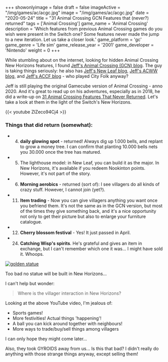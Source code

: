 +++
showonlyimage = false
draft = false
imageActive = "/img/games/ac/acgc.jpg"
image = "/img/games/ac/acgc.jpg"
date = "2020-05-24"
title = "31 Animal Crossing GCN Features that (never?) returned"
tags = ['Animal Crossing']
game_name = 'Animal Crossing'
description = 'Which features from previous Animal Crossing games do you wish were present in the Switch one? Some features never made the jump to a new iteration. Let us take a closer look.'
game_platform = 'gc'
game_genre = 'Life sim'
game_release_year = '2001'
game_developer = 'Nintendo'
weight = 0
+++

While stumbling about on the internet, looking for hidden Animal Crossing New Horizons features, I found [Jeff's Animal Crossing (GCN) blog](https://www.jvgs.net/acblog/). The guy is taking things seriously: he also has [Jeff's New Leaf blog](https://www.jvgs.net/newleafblog/), [Jeff's ACWW blog](https://www.jvgs.net/acwwblog/), and [Jeff's ACCF blog](https://www.jvgs.net/accfblog/) - who played City Folk anyway? 

Jeff is still playing the original Gamecube version of Animal Crossing - anno 2020. And it's great to read up on his adventures, especially as in 2018, he did a write-up on [31 Animal Crossing Features That Never Returned](https://www.jvgs.net/acblog/2018/05/25/31-features/#comment-7281). Let's take a look at them in the light of the Switch's New Horizons. 

{{< youtube ZlZeco94Cj4 >}}

### Things that did return (somewhat):

- 4. **daily glowing spot** - returned! Always dig up 1.000 bells, and replant to grow a money tree. I can confirm that planting 10.000 bells nets you 30.000 once the tree has matured. 
- 5. The lighthouse model: in New Leaf, you can build it as the major. In New Horizons, it's available if you redeem Nookinton points. However, it's not part of the story. 
- 6. **Morning aerobics** - returned (sort of): I see villagers do all kinds of crazy stuff. However, I cannot join (yet?).
- 11. **Item trading** - Now you can give villagers anything you want once you befriend them. It's not the same as in the GCN version, but most of the times they give something back, and it's a nice opportunity not only to get their picture but also to enlarge your furniture catalogue.
- 12. **Cherry blossom festival** - Yes! It just passed in April. 
- 24. **Catching Wisp's spirits**. He's grateful and gives an item in exchange, but I can't remember which one it was... I might have sold it. Whoops.

[![golden statue](/img/games/ac/ac-statue.jpg)](https://www.jvgs.net/acblog/2018/05/25/31-features/#comment-7281)

Too bad no statue will be built in New Horizons... 

I can't help but wonder:

> Where is the villager interaction in New Horizons?

Looking at the above YouTube video, I'm jealous of:

- Sports games!
- More festivities! Actual things 'happening'!
- A ball you can kick around together with neighbours!
- More ways to trade/buy/sell things among villagers

I can only hope they might come later... 

Also, they took GYROIDS away from us... Is this that bad? I didn't really do anything with those strange things anyway, except selling them! 
